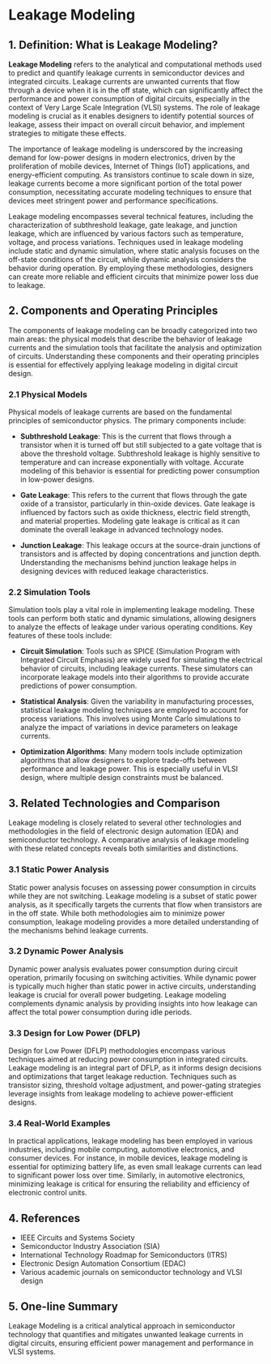 # Leakage Modeling

## 1. Definition: What is **Leakage Modeling**?
**Leakage Modeling** refers to the analytical and computational methods used to predict and quantify leakage currents in semiconductor devices and integrated circuits. Leakage currents are unwanted currents that flow through a device when it is in the off state, which can significantly affect the performance and power consumption of digital circuits, especially in the context of Very Large Scale Integration (VLSI) systems. The role of leakage modeling is crucial as it enables designers to identify potential sources of leakage, assess their impact on overall circuit behavior, and implement strategies to mitigate these effects.

The importance of leakage modeling is underscored by the increasing demand for low-power designs in modern electronics, driven by the proliferation of mobile devices, Internet of Things (IoT) applications, and energy-efficient computing. As transistors continue to scale down in size, leakage currents become a more significant portion of the total power consumption, necessitating accurate modeling techniques to ensure that devices meet stringent power and performance specifications.

Leakage modeling encompasses several technical features, including the characterization of subthreshold leakage, gate leakage, and junction leakage, which are influenced by various factors such as temperature, voltage, and process variations. Techniques used in leakage modeling include static and dynamic simulation, where static analysis focuses on the off-state conditions of the circuit, while dynamic analysis considers the behavior during operation. By employing these methodologies, designers can create more reliable and efficient circuits that minimize power loss due to leakage.

## 2. Components and Operating Principles
The components of leakage modeling can be broadly categorized into two main areas: the physical models that describe the behavior of leakage currents and the simulation tools that facilitate the analysis and optimization of circuits. Understanding these components and their operating principles is essential for effectively applying leakage modeling in digital circuit design.

### 2.1 Physical Models
Physical models of leakage currents are based on the fundamental principles of semiconductor physics. The primary components include:

- **Subthreshold Leakage**: This is the current that flows through a transistor when it is turned off but still subjected to a gate voltage that is above the threshold voltage. Subthreshold leakage is highly sensitive to temperature and can increase exponentially with voltage. Accurate modeling of this behavior is essential for predicting power consumption in low-power designs.

- **Gate Leakage**: This refers to the current that flows through the gate oxide of a transistor, particularly in thin-oxide devices. Gate leakage is influenced by factors such as oxide thickness, electric field strength, and material properties. Modeling gate leakage is critical as it can dominate the overall leakage in advanced technology nodes.

- **Junction Leakage**: This leakage occurs at the source-drain junctions of transistors and is affected by doping concentrations and junction depth. Understanding the mechanisms behind junction leakage helps in designing devices with reduced leakage characteristics.

### 2.2 Simulation Tools
Simulation tools play a vital role in implementing leakage modeling. These tools can perform both static and dynamic simulations, allowing designers to analyze the effects of leakage under various operating conditions. Key features of these tools include:

- **Circuit Simulation**: Tools such as SPICE (Simulation Program with Integrated Circuit Emphasis) are widely used for simulating the electrical behavior of circuits, including leakage currents. These simulators can incorporate leakage models into their algorithms to provide accurate predictions of power consumption.

- **Statistical Analysis**: Given the variability in manufacturing processes, statistical leakage modeling techniques are employed to account for process variations. This involves using Monte Carlo simulations to analyze the impact of variations in device parameters on leakage currents.

- **Optimization Algorithms**: Many modern tools include optimization algorithms that allow designers to explore trade-offs between performance and leakage power. This is especially useful in VLSI design, where multiple design constraints must be balanced.

## 3. Related Technologies and Comparison
Leakage modeling is closely related to several other technologies and methodologies in the field of electronic design automation (EDA) and semiconductor technology. A comparative analysis of leakage modeling with these related concepts reveals both similarities and distinctions.

### 3.1 Static Power Analysis
Static power analysis focuses on assessing power consumption in circuits while they are not switching. Leakage modeling is a subset of static power analysis, as it specifically targets the currents that flow when transistors are in the off state. While both methodologies aim to minimize power consumption, leakage modeling provides a more detailed understanding of the mechanisms behind leakage currents.

### 3.2 Dynamic Power Analysis
Dynamic power analysis evaluates power consumption during circuit operation, primarily focusing on switching activities. While dynamic power is typically much higher than static power in active circuits, understanding leakage is crucial for overall power budgeting. Leakage modeling complements dynamic analysis by providing insights into how leakage can affect the total power consumption during idle periods.

### 3.3 Design for Low Power (DFLP)
Design for Low Power (DFLP) methodologies encompass various techniques aimed at reducing power consumption in integrated circuits. Leakage modeling is an integral part of DFLP, as it informs design decisions and optimizations that target leakage reduction. Techniques such as transistor sizing, threshold voltage adjustment, and power-gating strategies leverage insights from leakage modeling to achieve power-efficient designs.

### 3.4 Real-World Examples
In practical applications, leakage modeling has been employed in various industries, including mobile computing, automotive electronics, and consumer devices. For instance, in mobile devices, leakage modeling is essential for optimizing battery life, as even small leakage currents can lead to significant power loss over time. Similarly, in automotive electronics, minimizing leakage is critical for ensuring the reliability and efficiency of electronic control units.

## 4. References
- IEEE Circuits and Systems Society
- Semiconductor Industry Association (SIA)
- International Technology Roadmap for Semiconductors (ITRS)
- Electronic Design Automation Consortium (EDAC)
- Various academic journals on semiconductor technology and VLSI design

## 5. One-line Summary
Leakage Modeling is a critical analytical approach in semiconductor technology that quantifies and mitigates unwanted leakage currents in digital circuits, ensuring efficient power management and performance in VLSI systems.